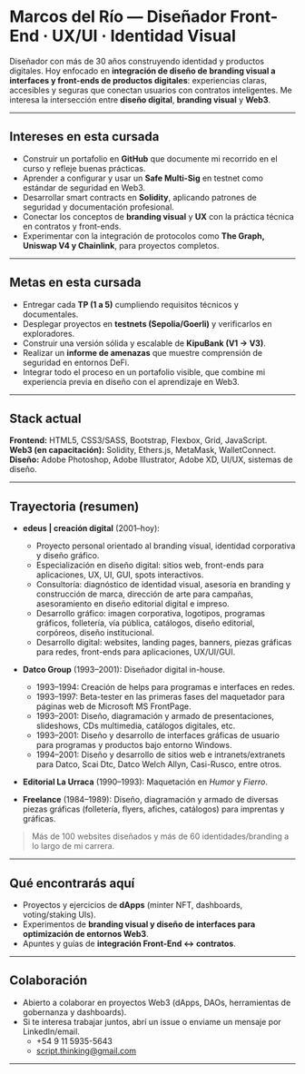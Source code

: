 # Marcos del Río — Diseñador Front-End · UX/UI · Identidad Visual

Diseñador con más de 30 años construyendo identidad y productos digitales. Hoy enfocado en **integración de diseño de branding visual a interfaces y front-ends de productos digitales**: experiencias claras, accesibles y seguras que conectan usuarios con contratos inteligentes. Me interesa la intersección entre **diseño digital**, **branding visual** y **Web3**.

---

## Intereses en esta cursada
- Construir un portafolio en **GitHub** que documente mi recorrido en el curso y refleje buenas prácticas.  
- Aprender a configurar y usar un **Safe Multi-Sig** en testnet como estándar de seguridad en Web3.  
- Desarrollar smart contracts en **Solidity**, aplicando patrones de seguridad y documentación profesional.  
- Conectar los conceptos de **branding visual** y **UX** con la práctica técnica en contratos y front-ends.  
- Experimentar con la integración de protocolos como **The Graph, Uniswap V4 y Chainlink**, para proyectos completos.  

---

## Metas en esta cursada
- Entregar cada **TP (1 a 5)** cumpliendo requisitos técnicos y documentales.  
- Desplegar proyectos en **testnets (Sepolia/Goerli)** y verificarlos en exploradores.  
- Construir una versión sólida y escalable de **KipuBank (V1 → V3)**.  
- Realizar un **informe de amenazas** que muestre comprensión de seguridad en entornos DeFi.  
- Integrar todo el proceso en un portafolio visible, que combine mi experiencia previa en diseño con el aprendizaje en Web3.  


---

## Stack actual
**Frontend:** HTML5, CSS3/SASS, Bootstrap, Flexbox, Grid, JavaScript.  
**Web3 (en capacitación):** Solidity, Ethers.js, MetaMask, WalletConnect.  
**Diseño:** Adobe Photoshop, Adobe Illustrator, Adobe XD, UI/UX, sistemas de diseño.

---

## Trayectoria (resumen)

- **edeus | creación digital** (2001–hoy):  
  - Proyecto personal orientado al branding visual, identidad corporativa y diseño gráfico.  
  - Especialización en diseño digital: sitios web, front-ends para aplicaciones, UX, UI, GUI, spots interactivos.  
  - Consultoría: diagnóstico de identidad visual, asesoría en branding y construcción de marca, dirección de arte para campañas, asesoramiento en diseño editorial digital e impreso.  
  - Desarrollo gráfico: imagen corporativa, logotipos, programas gráficos, folletería, vía pública, catálogos, diseño editorial, corpóreos, diseño institucional.  
  - Desarrollo digital: websites, landing pages, banners, piezas gráficas para redes, front-ends para aplicaciones, UX/UI/GUI.

- **Datco Group** (1993–2001): Diseñador digital in-house.  
  - 1993–1994: Creación de helps para programas e interfaces en redes.  
  - 1993–1997: Beta-tester en las primeras fases del maquetador para páginas web de Microsoft MS FrontPage.  
  - 1993–2001: Diseño, diagramación y armado de presentaciones, slideshows, CDs multimedia, catálogos digitales, etc.  
  - 1993–2001: Diseño y desarrollo de interfaces gráficas de usuario para programas y productos bajo entorno Windows.  
  - 1994–2001: Diseño y desarrollo de sitios web e intranets/extranets para Datco, Scai Dtc, Datco Welch Allyn, Casi-Rusco, entre otros.

- **Editorial La Urraca** (1990–1993): Maquetación en *Humor* y *Fierro*.  

- **Freelance** (1984–1989): Diseño, diagramación y armado de diversas piezas gráficas (folletería, flyers, afiches, catálogos) para imprentas y gráficas.

> Más de 100 websites diseñados y más de 60 identidades/branding a lo largo de mi carrera.

---

## Qué encontrarás aquí
- Proyectos y ejercicios de **dApps** (minter NFT, dashboards, voting/staking UIs).  
- Experimentos de **branding visual y diseño de interfaces para optimización de entornos Web3**.  
- Apuntes y guías de **integración Front-End ↔ contratos**.

---

## Colaboración
- Abierto a colaborar en proyectos Web3 (dApps, DAOs, herramientas de gobernanza y dashboards).  
- Si te interesa trabajar juntos, abrí un issue o enviame un mensaje por LinkedIn/email.
  - +54 9 11 5935-5643  
  - script.thinking@gmail.com  
---
